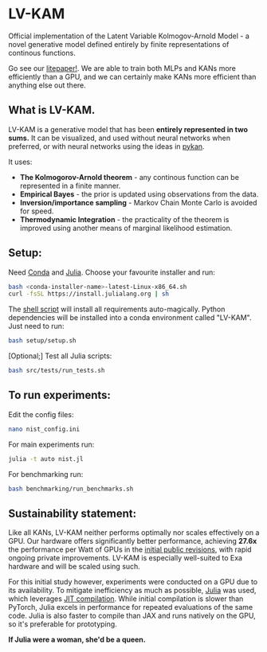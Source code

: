 # LV-KAM
Official implementation of the Latent Variable Kolmogov-Arnold Model - a novel generative model defined entirely by finite representations of continous functions.

Go see our [litepaper!](https://exalaboratories.com/litepaper). We are able to train both MLPs and KANs more efficiently than a GPU, and we can certainly make KANs more efficient than anything else out there.

## What is LV-KAM.

LV-KAM is a generative model that has been **entirely represented in two sums.** It can be visualized, and used without neural networks when preferred, or with neural networks using the ideas in [pykan](https://github.com/KindXiaoming/pykan). 

It uses:

- **The Kolmogorov-Arnold theorem** - any continous function can be represented in a finite manner.
- **Empirical Bayes** - the prior is updated using observations from the data.
- **Inversion/importance sampling** - Markov Chain Monte Carlo is avoided for speed.
- **Thermodynamic Integration** - the practicality of the theorem is improved using another means of marginal likelihood estimation.

## Setup:

Need [Conda](https://docs.conda.io/projects/conda/en/latest/user-guide/install/index.html) and [Julia](https://github.com/JuliaLang/juliaup). Choose your favourite installer and run: 

```bash
bash <conda-installer-name>-latest-Linux-x86_64.sh
curl -fsSL https://install.julialang.org | sh
```

The [shell script](setup/setup.sh) will install all requirements auto-magically. Python dependencies will be installed into a conda environment called "LV-KAM". Just need to run:

```bash
bash setup/setup.sh
```

[Optional;] Test all Julia scripts:

```bash
bash src/tests/run_tests.sh
```

## To run experiments:

Edit the config files:

```bash
nano nist_config.ini
```

For main experiments run:

```bash
julia -t auto nist.jl
```

For benchmarking run:

```bash
bash benchmarking/run_benchmarks.sh
```

## Sustainability statement:

Like all KANs, LV-KAM neither performs optimally nor scales effectively on a GPU. Our hardware offers significantly better performance, achieving **27.6x** the performance per Watt of GPUs in the [initial public revisions](https://exalaboratories.com/litepaper), with rapid ongoing private improvements. LV-KAM is especially well-suited to Exa hardware and will be scaled using such. 

For this initial study however, experiments were conducted on a GPU due to its availability. To mitigate inefficiency as much as possible, [Julia](https://julialang.org/) was used, which leverages [JIT compilation](https://en.wikipedia.org/wiki/Just-in-time_compilation). While initial compilation is slower than PyTorch, Julia excels in performance for repeated evaluations of the same code. Julia is also faster to compile than JAX and runs natively on the GPU, so it's preferable for prototyping. 

**If Julia were a woman, she'd be a queen.**

